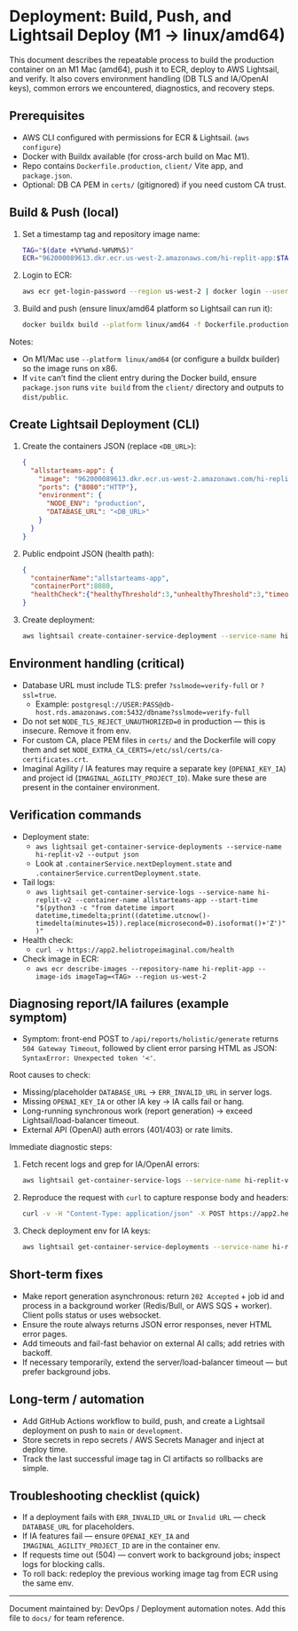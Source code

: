 # Deployment: Build, Push, and Lightsail Deploy (M1 → linux/amd64)

This document describes the repeatable process to build the production container on an M1 Mac (amd64), push it to ECR, deploy to AWS Lightsail, and verify. It also covers environment handling (DB TLS and IA/OpenAI keys), common errors we encountered, diagnostics, and recovery steps.

## Prerequisites

- AWS CLI configured with permissions for ECR & Lightsail. (`aws configure`)
- Docker with Buildx available (for cross-arch build on Mac M1).
- Repo contains `Dockerfile.production`, `client/` Vite app, and `package.json`.
- Optional: DB CA PEM in `certs/` (gitignored) if you need custom CA trust.

## Build & Push (local)

1. Set a timestamp tag and repository image name:

   ```bash
   TAG="$(date +%Y%m%d-%H%M%S)"
   ECR="962000089613.dkr.ecr.us-west-2.amazonaws.com/hi-replit-app:$TAG"
   ```

2. Login to ECR:

   ```bash
   aws ecr get-login-password --region us-west-2 | docker login --username AWS --password-stdin 962000089613.dkr.ecr.us-west-2.amazonaws.com
   ```

3. Build and push (ensure linux/amd64 platform so Lightsail can run it):

   ```bash
   docker buildx build --platform linux/amd64 -f Dockerfile.production -t "$ECR" --push .
   ```

Notes:
- On M1/Mac use `--platform linux/amd64` (or configure a buildx builder) so the image runs on x86.
- If `vite` can’t find the client entry during the Docker build, ensure `package.json` runs `vite build` from the `client/` directory and outputs to `dist/public`.

## Create Lightsail Deployment (CLI)

1. Create the containers JSON (replace `<DB_URL>`):

   ```json
   {
     "allstarteams-app": {
       "image": "962000089613.dkr.ecr.us-west-2.amazonaws.com/hi-replit-app:<TAG>",
       "ports": {"8080":"HTTP"},
       "environment": {
         "NODE_ENV": "production",
         "DATABASE_URL": "<DB_URL>"
       }
     }
   }
   ```

2. Public endpoint JSON (health path):

   ```json
   {
     "containerName":"allstarteams-app",
     "containerPort":8080,
     "healthCheck":{"healthyThreshold":3,"unhealthyThreshold":3,"timeoutSeconds":10,"intervalSeconds":30,"path":"/health","successCodes":"200-399"}
   }
   ```

3. Create deployment:

   ```bash
   aws lightsail create-container-service-deployment --service-name hi-replit-v2 --containers file:///tmp/containers.json --public-endpoint file:///tmp/public-endpoint.json
   ```

## Environment handling (critical)

- Database URL must include TLS: prefer `?sslmode=verify-full` or `?ssl=true`.
  - Example: `postgresql://USER:PASS@db-host.rds.amazonaws.com:5432/dbname?sslmode=verify-full`
- Do not set `NODE_TLS_REJECT_UNAUTHORIZED=0` in production — this is insecure. Remove it from env.
- For custom CA, place PEM files in `certs/` and the Dockerfile will copy them and set `NODE_EXTRA_CA_CERTS=/etc/ssl/certs/ca-certificates.crt`.
- Imaginal Agility / IA features may require a separate key (`OPENAI_KEY_IA`) and project id (`IMAGINAL_AGILITY_PROJECT_ID`). Make sure these are present in the container environment.

## Verification commands

- Deployment state:
  - `aws lightsail get-container-service-deployments --service-name hi-replit-v2 --output json`
  - Look at `.containerService.nextDeployment.state` and `.containerService.currentDeployment.state`.
- Tail logs:
  - `aws lightsail get-container-service-logs --service-name hi-replit-v2 --container-name allstarteams-app --start-time "$(python3 -c "from datetime import datetime,timedelta;print((datetime.utcnow()-timedelta(minutes=15)).replace(microsecond=0).isoformat()+'Z')")"`
- Health check:
  - `curl -v https://app2.heliotropeimaginal.com/health`
- Check image in ECR:
  - `aws ecr describe-images --repository-name hi-replit-app --image-ids imageTag=<TAG> --region us-west-2`

## Diagnosing report/IA failures (example symptom)

- Symptom: front-end POST to `/api/reports/holistic/generate` returns `504 Gateway Timeout`, followed by client error parsing HTML as JSON: `SyntaxError: Unexpected token '<'`.

Root causes to check:
- Missing/placeholder `DATABASE_URL` → `ERR_INVALID_URL` in server logs.
- Missing `OPENAI_KEY_IA` or other IA key → IA calls fail or hang.
- Long-running synchronous work (report generation) → exceed Lightsail/load-balancer timeout.
- External API (OpenAI) auth errors (401/403) or rate limits.

Immediate diagnostic steps:

1. Fetch recent logs and grep for IA/OpenAI errors:

   ```bash
   aws lightsail get-container-service-logs --service-name hi-replit-v2 --container-name allstarteams-app --start-time "$(python3 -c "from datetime import datetime,timedelta;print((datetime.utcnow()-timedelta(minutes=15)).replace(microsecond=0).isoformat()+'Z')")" --output text | rg -i "openai|imaginal|holistic|report|ERROR|504|401|403|timeout|rate limit"
   ```

2. Reproduce the request with `curl` to capture response body and headers:

   ```bash
   curl -v -H "Content-Type: application/json" -X POST https://app2.heliotropeimaginal.com/api/reports/holistic/generate -d '{"sample":"payload"}'
   ```

3. Check deployment env for IA keys:

   ```bash
   aws lightsail get-container-service-deployments --service-name hi-replit-v2 --output json | jq -r '.containerService.currentDeployment.containers["allstarteams-app"].environment'
   ```

## Short-term fixes

- Make report generation asynchronous: return `202 Accepted` + job id and process in a background worker (Redis/Bull, or AWS SQS + worker). Client polls status or uses websocket.
- Ensure the route always returns JSON error responses, never HTML error pages.
- Add timeouts and fail-fast behavior on external AI calls; add retries with backoff.
- If necessary temporarily, extend the server/load-balancer timeout — but prefer background jobs.

## Long-term / automation

- Add GitHub Actions workflow to build, push, and create a Lightsail deployment on push to `main` or `development`.
- Store secrets in repo secrets / AWS Secrets Manager and inject at deploy time.
- Track the last successful image tag in CI artifacts so rollbacks are simple.

## Troubleshooting checklist (quick)

- If a deployment fails with `ERR_INVALID_URL` or `Invalid URL` — check `DATABASE_URL` for placeholders.
- If IA features fail — ensure `OPENAI_KEY_IA` and `IMAGINAL_AGILITY_PROJECT_ID` are in the container env.
- If requests time out (504) — convert work to background jobs; inspect logs for blocking calls.
- To roll back: redeploy the previous working image tag from ECR using the same env.

---

Document maintained by: DevOps / Deployment automation notes. Add this file to `docs/` for team reference.

